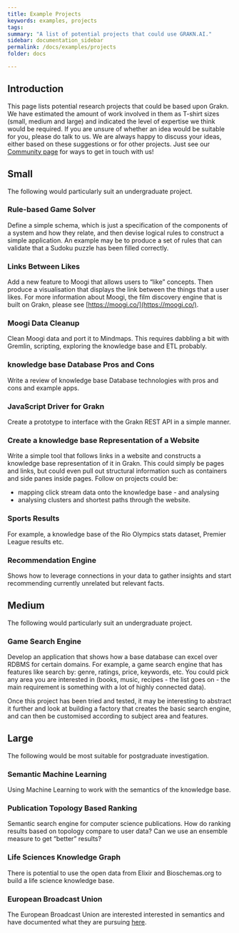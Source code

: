 ```yaml
---
title: Example Projects
keywords: examples, projects
tags:
summary: "A list of potential projects that could use GRAKN.AI."
sidebar: documentation_sidebar
permalink: /docs/examples/projects
folder: docs

---
```


## Introduction

This page lists potential research projects that could be based upon Grakn. We have estimated the amount of work involved in them as T-shirt sizes (small, medium and large) and indicated the level of expertise we think would be required. If you are unsure of whether an idea would be suitable for you, please do talk to us. We are always happy to discuss your ideas, either based on these suggestions or for other projects. Just see our [Community page](https://grakn.ai/community) for ways to get in touch with us!

## Small

The following would particularly suit an undergraduate project.

### Rule-based Game Solver   
Define a simple schema, which is just a specification of the components of a system and how they relate, and then devise logical rules to construct a simple application. An example may be to produce a set of rules that can validate that a Sudoku puzzle has been filled correctly.

### Links Between Likes
Add a new feature to Moogi that allows users to “like” concepts. Then produce a visualisation that displays the link between the things that a user likes. For more information about Moogi, the film discovery engine that is built on Grakn, please see [https://moogi.co/](https://moogi.co/).

### Moogi Data Cleanup
Clean Moogi data and port it to Mindmaps. This requires dabbling a bit with Gremlin, scripting, exploring the knowledge base and ETL probably.

### knowledge base Database Pros and Cons
Write a review of knowledge base Database technologies with pros and cons and example apps.

### JavaScript Driver for Grakn
Create a prototype to interface with the Grakn REST API in a simple manner.

### Create a knowledge base Representation of a Website
Write a simple tool that follows links in a website and constructs a knowledge base representation of it in Grakn. This could simply be pages and links, but could even pull out structural information such as containers and side panes inside pages. Follow on projects could be:   
 - mapping click stream data onto the knowledge base - and analysing
 - analysing clusters and shortest paths through the website.

### Sports Results
For example, a knowledge base of the Rio Olympics stats dataset, Premier League results etc.

### Recommendation Engine
Shows how to leverage connections in your data to gather insights and start recommending currently unrelated but relevant facts.

## Medium

The following would particularly suit an undergraduate project.

### Game Search Engine   
Develop an application that shows how a base database can excel over RDBMS for certain domains. For example, a game search engine that has features like search by: genre, ratings, price, keywords, etc. You could pick any area you are interested in (books, music, recipes - the list goes on - the main requirement is something with a lot of highly connected data).   

Once this project has been tried and tested, it may be interesting to abstract it further and look at building a factory that creates the basic search engine, and can then be customised according to subject area and features.      

## Large

The following would be most suitable for postgraduate investigation.

### Semantic Machine Learning
Using Machine Learning to work with the semantics of the knowledge base.

### Publication Topology Based Ranking   
Semantic search engine for computer science publications. How do ranking results based on topology compare to user data? Can we use an ensemble measure to get “better” results?

### Life Sciences Knowledge Graph
There is potential to use the open data from Elixir and Bioschemas.org to build a life science knowledge base.

### European Broadcast Union
The European Broadcast Union are interested interested in semantics and have documented what they are pursuing [here](https://nlpdbpedia2016.files.wordpress.com/2016/09/nlpdbpedia2016_paper_1.pdf).
